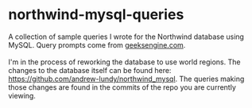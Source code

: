 # northwind-mysql-queries
A collection of sample queries I wrote for the Northwind database using MySQL. Query prompts come from [geeksengine.com](https://www.geeksengine.com/database/problem-solving/northwind-queries-part-1.php). <br><br>
I'm in the process of reworking the database to use world regions. The changes to the database itself can be found here: https://github.com/andrew-lundy/northwind_mysql. The queries making those changes are found in the commits of the repo you are currently viewing.